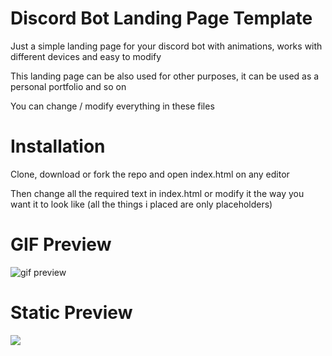# Discord Bot Landing Page Template
Just a simple landing page for your discord bot with animations, works with different devices and easy to modify

This landing page can be also used for other purposes, it can be used as a personal portfolio and so on

You can change / modify everything in these files

# Installation

Clone, download or fork the repo and open index.html on any editor

Then change all the required text in index.html or modify it the way you want it to look like (all the things i placed are only placeholders)

# GIF Preview
![gif preview](https://github.com/Kaireu/Discord-bot-landing-page-template/blob/main/gif%20preview.gif)

# Static Preview
<img src="https://i.imgur.com/WJXEFjx.png">

